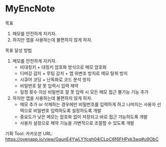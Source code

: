 # MyEncNote

목표
1. 메모를 안전하게 지키자.
2. 하지만 앱을 사용하는데 불편하지 않게 하자.

목표 달성 방법
1. 메모를 안전하게 지키자.
	- 비대칭키 + 대칭키 암호화 방식으로 메모 암호화
	- 디버깅 감지 + 루팅 감지 + 앱 위변조 방지로 메모 탈취 방지
	- 시큐어 코딩 + 난독화로 코드 분석 방지
	- 비밀번호 잘 못 입력시 입력 제약
	- 일정 횟수 이상 비밀번호 잘 못 입력 시 모든 메모 접근 불가능 기능 추가
2. 하지만 앱을 사용하는데 불편하지 않게 하자.
	- 메모 추가 or 삭제하는 경우에만 비밀번호를 입력하게 하고 나머지는 사용자 선택으로 비밀번호 입력하도록 설정하도록 개발
	- 중요도가 낮은 메모는 암호화 없이 저장되고 바로 접근 가능하도록 개발
	- 사용자 설정으로 제약 기능을 가변적으로 조절할 수 있도록 개발

기획
Tool: 카카오븐
URL: https://ovenapp.io/view/GaunE4YwLYYcqh04iCLpC6f6FHPxk3wq#u9ObC

